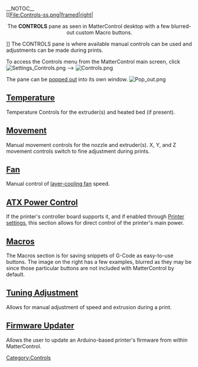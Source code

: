 \_\_NOTOC\_\_  
\[\[[File:Controls-ss.png|framed|right](File:Controls-ss.png%7Cframed%7Cright)|

<center>

The **CONTROLS** pane as seen in MatterControl desktop with a few
blurred-out custom Macro buttons.

</center>

\]\] The CONTROLS pane is where available manual controls can be used
and adjustments can be made during prints.

To access the Controls menu from the MatterControl main screen, click
![Settings\_Controls.png](http://wiki.mattercontrol.com/images/4/42/Settings_Controls.png "Settings_Controls.png")
--\> ![Controls.png](http://wiki.mattercontrol.com/images/f/fc/Controls.png "Controls.png")

The pane can be [popped out](pop-out) into its own window.
![Pop\_out.png](http://wiki.mattercontrol.com/images/7/74/Pop_out.png "Pop_out.png")

## [Temperature](controls/temperature)

Temperature Controls for the extruder(s) and heated bed (if present).

## [Movement](controls/movement)

Manual movement controls for the nozzle and extruder(s). X, Y, and Z
movement controls switch to fine adjustment during prints.

## [Fan](controls/fan)

Manual control of [layer-cooling fan](layer-cooling-fan)
speed.

## [ATX Power Control](controls/atx-power-control)

If the printer's controller board supports it, and if enabled through
[Printer
settings](settings/printer/features/hardware/has-power-control),
this section allows for direct control of the printer's main power.

## [Macros](controls/macros)

The Macros section is for saving snippets of G-Code as easy-to-use
buttons. The image on the right has a few examples, blurred as they may
be since those particular buttons are not included with MatterControl by
default.

## [Tuning Adjustment](controls/tuning-adjustment)

Allows for manual adjustment of speed and extrusion during a print.

## [Firmware Updater](controls/firmware-updater)

Allows the user to update an Arduino-based printer's firmware from
within MatterControl.

[Category:Controls](category:controls)
